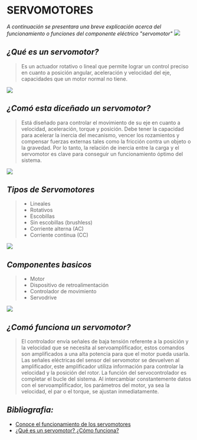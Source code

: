 # **SERVOMOTORES**
_A continuación se presentara una breve explicación acerca del funcionamiento o funciones del componente eléctrico "servomotor"_
![](https://www.tijuana.tecnm.mx/wp-content/uploads/2014/11/Heading-Ing-sistemas-768x252.png)
## *¿Qué es un servomotor?*
>Es un actuador rotativo o lineal que permite lograr un control preciso en cuanto a posición angular, aceleración y velocidad del eje, capacidades que un motor normal no tiene.

![](https://hispapanels.com/tienda/2203-large_default/servomotor-sg90.jpg)

## *¿Comó esta diceñado un servomotor?*
>Está diseñado para controlar el movimiento de su eje en cuanto a velocidad, aceleración, torque y posición. Debe tener la capacidad para acelerar la inercia del mecanismo, vencer los rozamientos y compensar fuerzas externas tales como la fricción contra un objeto o la gravedad. Por lo tanto, la relación de inercia entre la carga y el servomotor es clave para conseguir un funcionamiento óptimo del sistema.

![](https://rantec.mx/wp-content/uploads/2023/09/10543-600x600.png)

## *Tipos de Servomotores*
>- Lineales
>- Rotativos
>- Escobillas
>- Sin escobillas (brushless)
>- Corriente alterna (AC)
>- Corriente continua (CC)

![](https://i0.wp.com/www.ingmecafenix.com/wp-content/uploads/2017/04/Tipos-de-servomotores.webp?resize=683%2C384&ssl=1)

## *Componentes basicos*
>- Motor
>- Dispositivo de retroalimentación 
>- Controlador de movimiento
>- Servodrive

![](https://foto.askix.com/upload/a/69/a69a86e2ea95ee4c00fdb1f8ae54864b.jpg)

## *¿Comó funciona un servomotor?*
> El controlador envía señales de baja tensión referente a la posición y la velocidad que se necesita al servoamplificador, estos comandos son amplificados a una alta potencia para que el motor pueda usarla. Las señales eléctricas del sensor del servomotor se devuelven al amplificador, este amplificador utiliza información para controlar la velocidad y la posición del rotor. La función del servocontrolador es completar el bucle del sistema. Al intercambiar constantemente datos con el servoamplificador, los parámetros del motor, ya sea la velocidad, el par o el torque, se ajustan inmediatamente.

## *Bibliografia:*
 * [Conoce el funcionamiento de los servomotores](https://urany.net/blog/conoce-el-funcionamiento-de-los-servomotores#:~:text=Un%20servomotor%20es%20un%20actuador,un%20motor%20normal%20no%20tiene)
 * [¿Qué es un servomotor? ¿Cómo funciona?](https://www.electronicboard.es/que-es-un-servomotor-como-funciona/#%C2%BFComo_funcionan_los_servomotores)
